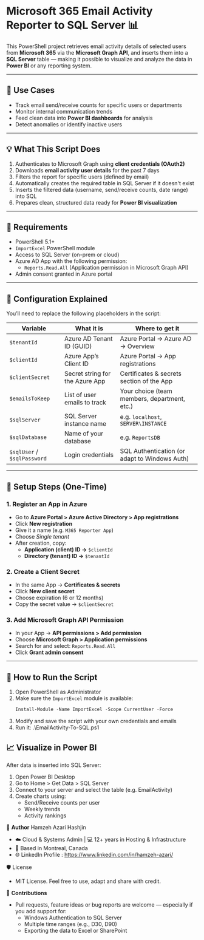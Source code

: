 # Microsoft 365 Email Activity Reporter to SQL Server 📊

This PowerShell project retrieves email activity details of selected users from **Microsoft 365** via the **Microsoft Graph API**, and inserts them into a **SQL Server** table — making it possible to visualize and analyze the data in **Power BI** or any reporting system.

---

## 🔧 Use Cases

- Track email send/receive counts for specific users or departments
- Monitor internal communication trends
- Feed clean data into **Power BI dashboards** for analysis
- Detect anomalies or identify inactive users

---

## 💡 What This Script Does

1. Authenticates to Microsoft Graph using **client credentials (OAuth2)**  
2. Downloads **email activity user details** for the past 7 days  
3. Filters the report for specific users (defined by email)  
4. Automatically creates the required table in SQL Server if it doesn't exist  
5. Inserts the filtered data (username, send/receive counts, date range) into SQL  
6. Prepares clean, structured data ready for **Power BI visualization**

---

## 📌 Requirements

- PowerShell 5.1+
- `ImportExcel` PowerShell module  
- Access to SQL Server (on-prem or cloud)
- Azure AD App with the following permission:
  - `Reports.Read.All` (Application permission in Microsoft Graph API)
- Admin consent granted in Azure portal

---

## 🔐 Configuration Explained

You’ll need to replace the following placeholders in the script:

| Variable          | What it is | Where to get it |
|------------------|------------|-----------------|
| `$tenantId`      | Azure AD Tenant ID (GUID) | Azure Portal → Azure AD → Overview |
| `$clientId`      | Azure App’s Client ID | Azure Portal → App registrations |
| `$clientSecret`  | Secret string for the Azure App | Certificates & secrets section of the App |
| `$emailsToKeep`  | List of user emails to track | Your choice (team members, department, etc.) |
| `$sqlServer`     | SQL Server instance name | e.g. `localhost`, `SERVER\INSTANCE` |
| `$sqlDatabase`   | Name of your database | e.g. `ReportsDB` |
| `$sqlUser` / `$sqlPassword` | Login credentials | SQL Authentication (or adapt to Windows Auth) |

---

## 🧭 Setup Steps (One-Time)

### 1. Register an App in Azure
- Go to **Azure Portal > Azure Active Directory > App registrations**
- Click **New registration**
- Give it a name (e.g. `M365 Reporter App`)
- Choose *Single tenant*
- After creation, copy:
  - **Application (client) ID →** `$clientId`
  - **Directory (tenant) ID →** `$tenantId`

### 2. Create a Client Secret
- In the same App → **Certificates & secrets**
- Click **New client secret**
- Choose expiration (6 or 12 months)
- Copy the secret value → `$clientSecret`

### 3. Add Microsoft Graph API Permission
- In your App → **API permissions > Add permission**
- Choose **Microsoft Graph > Application permissions**
- Search for and select: `Reports.Read.All`
- Click **Grant admin consent**

---

## 🚀 How to Run the Script

1. Open PowerShell as Administrator  
2. Make sure the `ImportExcel` module is available:
   ```powershell
   Install-Module -Name ImportExcel -Scope CurrentUser -Force
3. Modify and save the script with your own credentials and emails
4. Run it:
    .\EmailActivity-To-SQL.ps1

## 📈 Visualize in Power BI

After data is inserted into SQL Server:

1. Open Power BI Desktop
2. Go to Home > Get Data > SQL Server
3. Connect to your server and select the table (e.g. EmailActivity)
4. Create charts using:
   - Send/Receive counts per user
   - Weekly trends
   - Activity rankings

📌 **Author**
Hamzeh Azari Hashjin
- ☁️ Cloud & Systems Admin | 💻 12+ years in Hosting & Infrastructure
- 📍 Based in Montreal, Canada
- 🌐 LinkedIn Profile : https://www.linkedin.com/in/hamzeh-azari/

🛡️ License
- MIT License. Feel free to use, adapt and share with credit.

🤝 **Contributions**
+ Pull requests, feature ideas or bug reports are welcome — especially if you add support for:
  - Windows Authentication to SQL Server
  - Multiple time ranges (e.g., D30, D90)
  - Exporting the data to Excel or SharePoint


